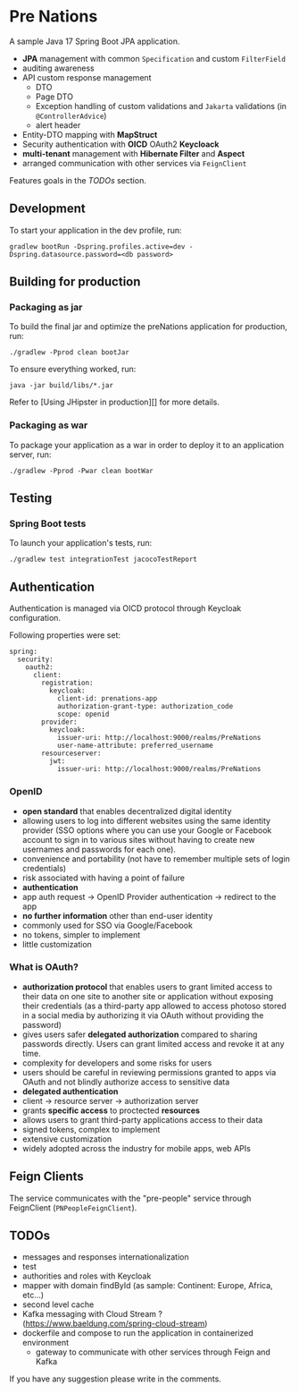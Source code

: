 # Pre Nations
A sample Java 17 Spring Boot JPA application.
- **JPA** management with common `Specification` and custom `FilterField`
- auditing awareness
- API custom response management
  - DTO
  - Page DTO
  - Exception handling of custom validations and `Jakarta` validations (in `@ControllerAdvice`)
  - alert header
- Entity-DTO mapping with **MapStruct**
- Security authentication with **OICD** OAuth2 **Keycloack**
- **multi-tenant** management with **Hibernate Filter** and **Aspect**
- arranged communication with other services via `FeignClient`

Features goals in the *TODOs* section.

## Development

To start your application in the dev profile, run:

```
gradlew bootRun -Dspring.profiles.active=dev -Dspring.datasource.password=<db password>
```

## Building for production

### Packaging as jar

To build the final jar and optimize the preNations application for production, run:

```
./gradlew -Pprod clean bootJar
```

To ensure everything worked, run:

```
java -jar build/libs/*.jar
```

Refer to [Using JHipster in production][] for more details.

### Packaging as war

To package your application as a war in order to deploy it to an application server, run:

```
./gradlew -Pprod -Pwar clean bootWar
```

## Testing

### Spring Boot tests

To launch your application's tests, run:

```
./gradlew test integrationTest jacocoTestReport
```

## Authentication
Authentication is managed via OICD protocol through Keycloak configuration.

Following properties were set:

```
spring:
  security:
    oauth2:
      client:
        registration:
          keycloak:
            client-id: prenations-app
            authorization-grant-type: authorization_code
            scope: openid
        provider:
          keycloak:
            issuer-uri: http://localhost:9000/realms/PreNations
            user-name-attribute: preferred_username
        resourceserver:
          jwt:
            issuer-uri: http://localhost:9000/realms/PreNations
```

### OpenID

- **open standard** that enables decentralized digital identity
- allowing users to log into different websites using the same identity provider (SSO options where you can use your Google or Facebook account to sign in to various sites without having to create new usernames and passwords for each one).
- convenience and portability (not have to remember multiple sets of login credentials)
- risk associated with having a point of failure
- **authentication**
- app auth request -> OpenID Provider authentication -> redirect to the app
- **no further information** other than end-user identity
- commonly used for SSO via Google/Facebook
- no tokens, simpler to implement
- little customization

### What is OAuth?

- **authorization protocol** that enables users to grant limited access to their data on one site to another site or application without exposing their credentials (as a third-party app allowed to access photoso stored in a social media by authorizing it via OAuth without providing the password)
- gives users safer **delegated authorization** compared to sharing passwords directly. Users can grant limited access and revoke it at any time.
- complexity for developers and some risks for users
- users should be careful in reviewing permissions granted to apps via OAuth and not blindly authorize access to sensitive data
- **delegated authentication**
- client -> resource server -> authorization server
- grants **specific access** to proctected **resources**
- allows users to grant third-party applications access to their data
- signed tokens, complex to implement
- extensive customization
- widely adopted across the industry for mobile apps, web APIs

## Feign Clients

The service communicates with the "pre-people" service through FeignClient (`PNPeopleFeignClient`).

## TODOs
- messages and responses internationalization 
- test
- authorities and roles with Keycloak
- mapper with domain findById (as sample: Continent: Europe, Africa, etc...)
- second level cache
- Kafka messaging with Cloud Stream ? (https://www.baeldung.com/spring-cloud-stream)
- dockerfile and compose to run the application in containerized environment
  - gateway to communicate with other services through Feign and Kafka

If you have any suggestion please write in the comments.